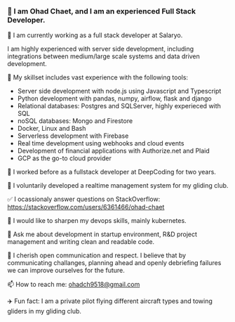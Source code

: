 ### 👋 I am Ohad Chaet, and I am an experienced Full Stack Developer.

🔭 I am currently working as a full stack developer at Salaryo.

I am highly experienced with server side development, including integrations between medium/large scale systems and data driven development.

🔨 My skillset includes vast experience with the following tools:

- Server side development with node.js using Javascript and Typescript
- Python development with pandas, numpy, airflow, flask and django
- Relational databases: Postgres and SQLServer, highly experieced with SQL
- noSQL databases: Mongo and Firestore
- Docker, Linux and Bash
- Serverless development with Firebase
- Real time development using webhooks and cloud events
- Development of financial applications with Authorize.net and Plaid
- GCP as the go-to cloud provider

💼 I worked before as a fullstack developer at DeepCoding for two years.

🌹 I voluntarily developed a realtime management system for my gliding club. 

✅ I ocassionaly answer questions on StackOverflow: https://stackoverflow.com/users/6361466/ohad-chaet

🌱 I would like to sharpen my devops skills, mainly kubernetes.

💬 Ask me about development in startup environment, R&D project management and writing clean and readable code.

💁‍ I cherish open communication and respect. I believe that by communicating challanges, planning ahead and openly debriefing failures we can improve ourselves for the future.

📫 How to reach me: ohadch9518@gmail.com

✈️ Fun fact: I am a private pilot flying different aircraft types and towing gliders in my gliding club.

